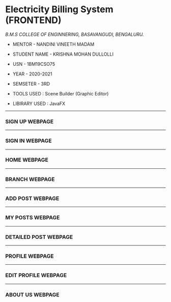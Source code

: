 # Electricity Billing System (FRONTEND)





*B.M.S COLLEGE OF ENGINNERING, BASAVANGUDI, BENGALURU.*

* MENTOR - NANDINI VINEETH MADAM

* STUDENT NAME - KRISHNA MOHAN DULLOLLI

* USN - 1BM19CSO75

* YEAR - 2020-2021

* SEMSETER - 3RD

* TOOLS USED : Scene Builder (Graphic Editor)

* LIBIRARY USED : JavaFX
************************************************************************


### SIGN UP WEBPAGE



************************************************************************


### SIGN IN WEBPAGE


************************************************************************

### HOME WEBPAGE


************************************************************************


### BRANCH WEBPAGE

************************************************************************
### ADD POST WEBPAGE



************************************************************************


### MY POSTS WEBPAGE



************************************************************************
### DETAILED POST WEBPAGE

************************************************************************

### PROFILE WEBPAGE

************************************************************************


### EDIT PROFILE WEBPAGE


************************************************************************


### ABOUT US WEBPAGE

